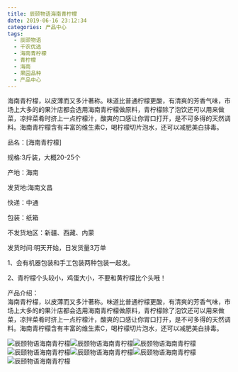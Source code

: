 ```yaml
---
title: 辰颐物语海南青柠檬
date: 2019-06-16 23:12:34
categories: 产品中心
tags:
  - 辰颐物语
  - 千农优选
  - 海南青柠檬
  - 青柠檬
  - 海南
  - 果园品种
  - 产品中心
---
```

海南青柠檬，以皮薄而又多汁著称。味道比普通柠檬更酸，有清爽的芳香气味，市场上大多的的果汁店都会选用海南青柠檬做原料，青柠檬除了泡饮还可以用来做菜，凉拌菜肴时挤上一点柠檬汁，酸爽的口感让你胃口打开，是不可多得的天然调料。海南青柠檬含有丰富的维生素C，喝柠檬切片泡水，还可以减肥美白排毒。

<!-- more -->


品名：[海南青柠檬]

规格:3斤装，大概20-25个

产地：海南

发货地:海南文昌

快递：中通

包装：纸箱

不发货地区：新疆、西藏、内蒙

发货时间:明天开始，日发货量3万单

1、会有机器包装和手工包装两种包装一起发。

2、青柠檬个头较小，鸡蛋大小，不要和黄柠檬比个头哦！

产品介绍：  
海南青柠檬，以皮薄而又多汁著称。味道比普通柠檬更酸，有清爽的芳香气味，市场上大多的的果汁店都会选用海南青柠檬做原料，青柠檬除了泡饮还可以用来做菜，凉拌菜肴时挤上一点柠檬汁，酸爽的口感让你胃口打开，是不可多得的天然调料。海南青柠檬含有丰富的维生素C，喝柠檬切片泡水，还可以减肥美白排毒。

![辰颐物语海南青柠檬](https://www.chenyiguoyuan.cn/wp-content/uploads/2019/06/%E5%BE%AE%E4%BF%A1%E5%9B%BE%E7%89%87_2019061411242819-609x1024.jpg)![辰颐物语海南青柠檬](https://www.chenyiguoyuan.cn/wp-content/uploads/2019/06/%E5%BE%AE%E4%BF%A1%E5%9B%BE%E7%89%87_2019061411242818-918x1024.jpg)![辰颐物语海南青柠檬](https://www.chenyiguoyuan.cn/wp-content/uploads/2019/06/%E5%BE%AE%E4%BF%A1%E5%9B%BE%E7%89%87_2019061411242817-623x1024.jpg)![辰颐物语海南青柠檬](https://www.chenyiguoyuan.cn/wp-content/uploads/2019/06/%E5%BE%AE%E4%BF%A1%E5%9B%BE%E7%89%87_2019061411242816-1011x1024.jpg)![辰颐物语海南青柠檬](https://www.chenyiguoyuan.cn/wp-content/uploads/2019/06/%E5%BE%AE%E4%BF%A1%E5%9B%BE%E7%89%87_2019061411242815-702x1024.jpg)![辰颐物语海南青柠檬](https://www.chenyiguoyuan.cn/wp-content/uploads/2019/06/%E5%BE%AE%E4%BF%A1%E5%9B%BE%E7%89%87_201906141124287-845x1024.jpg)![辰颐物语海南青柠檬](https://www.chenyiguoyuan.cn/wp-content/uploads/2019/06/%E5%BE%AE%E4%BF%A1%E5%9B%BE%E7%89%87_201906141124285-1024x684.jpg)